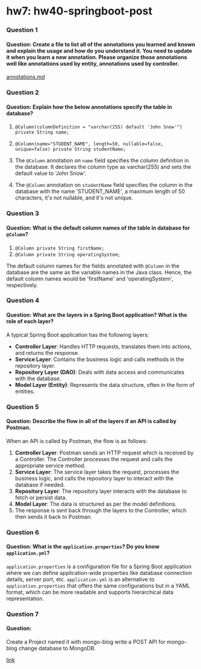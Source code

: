 # hw7: hw40-springboot-post

### Question 1
#### Question: Create a file to list all of the annotations you learned and known and explain the usage and how do you understand it. You need to update it when you learn a new annotation. Please organize those annotations well like annotations used by entity, annotations used by controller.

[annotations.md](https://github.com/Liam-Zhou/chuwa1206/blob/diana_men/hw7/ShortQuestions/annotations.md)

### Question 2
#### Question: Explain how the below annotations specify the table in database?
1. `@Column(columnDefinition = "varchar(255) default 'John Snow'") private String name;`
2. `@Column(name="STUDENT_NAME", length=50, nullable=false, unique=false) private String studentName;`

1. The `@Column` annotation on `name` field specifies the column definition in the database. It declares the column type as varchar(255) and sets the default value to 'John Snow'.
2. The `@Column` annotation on `studentName` field specifies the column in the database with the name 'STUDENT_NAME', a maximum length of 50 characters, it's not nullable, and it's not unique.

### Question 3
#### Question: What is the default column names of the table in database for `@Column`?
1. `@Column private String firstName;`
2. `@Column private String operatingSystem;`

The default column names for the fields annotated with `@Column` in the database are the same as the variable names in the Java class. Hence, the default column names would be 'firstName' and 'operatingSystem', respectively.

### Question 4
#### Question: What are the layers in a Spring Boot application? What is the role of each layer?

A typical Spring Boot application has the following layers:
- **Controller Layer**: Handles HTTP requests, translates them into actions, and returns the response.
- **Service Layer**: Contains the business logic and calls methods in the repository layer.
- **Repository Layer (DAO)**: Deals with data access and communicates with the database.
- **Model Layer (Entity)**: Represents the data structure, often in the form of entities.

### Question 5
#### Question: Describe the flow in all of the layers if an API is called by Postman.

When an API is called by Postman, the flow is as follows:
1. **Controller Layer**: Postman sends an HTTP request which is received by a Controller. The Controller processes the request and calls the appropriate service method.
2. **Service Layer**: The service layer takes the request, processes the business logic, and calls the repository layer to interact with the database if needed.
3. **Repository Layer**: The repository layer interacts with the database to fetch or persist data.
4. **Model Layer**: The data is structured as per the model definitions.
5. The response is sent back through the layers to the Controller, which then sends it back to Postman.

### Question 6
#### Question: What is the `application.properties`? Do you know `application.yml`?

`application.properties` is a configuration file for a Spring Boot application where we can define application-wide properties like database connection details, server port, etc. `application.yml` is an alternative to `application.properties` that offers the same configurations but in a YAML format, which can be more readable and supports hierarchical data representation.

### Question 7
#### Question:
Create a Project named it with mongo-blog write a POST API for mongo-blog change database to MongoDB.

[link](https://github.com/Liam-Zhou/chuwa1206/tree/diana_men/hw7/CodingQuestions/hw7/mongo-blog)

